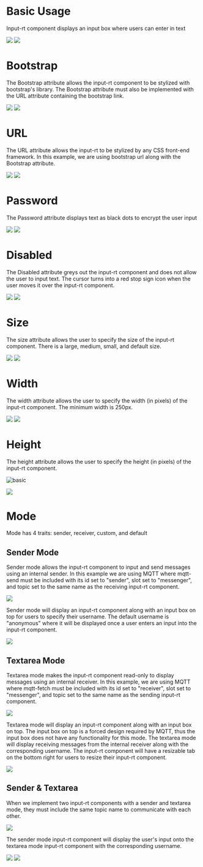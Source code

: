 # Basic Usage
Input-rt component displays an input box where users can enter in text

<!-- ![basic](basic.png) -->
<img src="images/basic.png">

<img src="images/basic_output.png">

# Bootstrap
The Bootstrap attribute allows the input-rt component to be stylized with bootstrap's library. The Bootstrap attribute must also be implemented with the URL attribute containing the bootstrap link. 

<img src="images/bootstrap.png"> <img src="images/bootstrap_output.png">

# URL
The URL attribute allows the input-rt to be stylized by any CSS front-end framework. In this example, we are using bootstrap url along with the Bootstrap attribute.

<img src="images/url.png"> <img src="images/url_output.png">

# Password
The Password attribute displays text as black dots to encrypt the user input

<img src="images/password_code.png">

<img src="images/password.png">

# Disabled
The Disabled attribute greys out the input-rt component and does not allow the user to input text. The cursor turns into a red stop sign icon when the user moves it over the input-rt component.

<img src="images/disabled.png">

<img src="images/disabled_output.png">

# Size
The size attribute allows the user to specify the size of the input-rt component. There is a large, medium, small, and default size.

<img src="images/size.png">

<img src="images/size_output.png">

# Width
The width attribute allows the user to specify the width (in pixels) of the input-rt component. The minimum width is 250px.

<img src="images/width.png">
<img src="images/width_output.png">

# Height
The height attribute allows the user to specify the height (in pixels) of the input-rt component.

![basic](images/height.png)

<img src="images/height_output.png">

# Mode
Mode has 4 traits: sender, receiver, custom, and default

## Sender Mode
Sender mode allows the input-rt component to input and send messages using an internal sender. In this example we are using MQTT where mqtt-send must be included with its id set to "sender", slot set to "messenger", and topic set to the same name as the receiving input-rt component. 

<img src="images/mode_sender.png">

Sender mode will display an input-rt component along with an input box on top for users to specify their username. The default username is "anonymous" where it will be displayed once a user enters an input into the input-rt component.

<img src="images/mode_send_output.png">

## Textarea Mode
Textarea mode makes the input-rt component read-only to display messages using an internal receiver. In this example, we are using MQTT where mqtt-fetch must be included with its id set to "receiver", slot set to "messenger", and topic set to the same name as the sending input-rt component.

<img src="images/mode_textarea.png">

Textarea mode will display an input-rt component along with an input box on top. The input box on top is a forced design required by MQTT, thus the input box does not have any functionality for this mode. The textarea mode will display receiving messages from the internal receiver along with the corresponding username. The input-rt component will have a resizable tab on the bottom right for users to resize their input-rt component. 

<img src="images/mode_textarea_output.png">

## Sender & Textarea
When we implement two input-rt components with a sender and textarea mode, they must include the same topic name to communicate with each other. 

<img src="images/mode_send_fetch.png">

The sender mode input-rt component will display the user's input onto the textarea mode input-rt component with the corresponding username.

<img src="images/mode_send_input.png"> <img src="images/mode_send_fetch_output.png">


